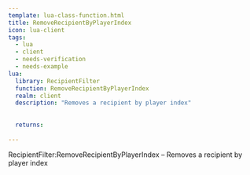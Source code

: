 ```yaml
---
template: lua-class-function.html
title: RemoveRecipientByPlayerIndex
icon: lua-client
tags:
  - lua
  - client
  - needs-verification
  - needs-example
lua:
  library: RecipientFilter
  function: RemoveRecipientByPlayerIndex
  realm: client
  description: "Removes a recipient by player index"
  
  
  returns:
    
---
```


<div class="lua__search__keywords">
RecipientFilter:RemoveRecipientByPlayerIndex &#x2013; Removes a recipient by player index
</div>

